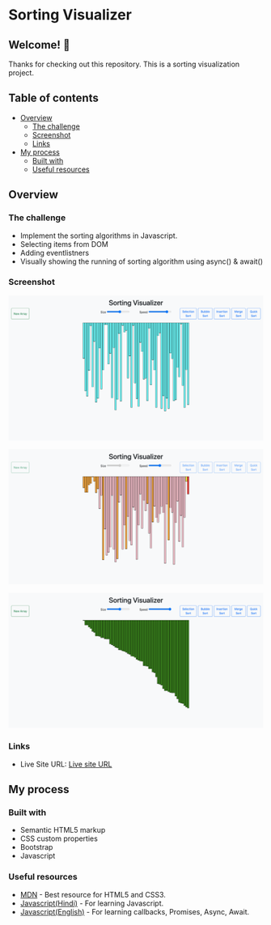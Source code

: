 # Sorting Visualizer

## Welcome! 👋

Thanks for checking out this repository.
This is a sorting visualization project.

## Table of contents

- [Overview](#overview)
  - [The challenge](#the-challenge)
  - [Screenshot](#screenshot)
  - [Links](#links)
- [My process](#my-process)
  - [Built with](#built-with)
  - [Useful resources](#useful-resources)

## Overview

### The challenge

- Implement the sorting algorithms in Javascript.
- Selecting items from DOM
- Adding eventlistners
- Visually showing the running of sorting algorithm using async() & await()

### Screenshot

![Desktop preview of the Sorting Visualizer before Quick Sort](./screenshots/QuickSort1.png)

![Desktop preview of the Sorting Visualizer during Quick Sort](./screenshots/QuickSort2.png)

![Desktop preview of the Sorting Visualizer after Quick Sort](./screenshots/QuickSort3.png)

### Links

- Live Site URL: [Live site URL](https://utkarshgoel22.github.io/Sorting-Visualizer/)

## My process

### Built with

- Semantic HTML5 markup
- CSS custom properties
- Bootstrap
- Javascript

### Useful resources

- [MDN](https://developer.mozilla.org/en-US/) - Best resource for HTML5 and CSS3.
- [Javascript(Hindi)](https://www.youtube.com/playlist?list=PLu0W_9lII9ajyk081To1Cbt2eI5913SsL) - For learning Javascript.
- [Javascript(English)](https://www.youtube.com/watch?v=PoRJizFvM7s) - For learning callbacks, Promises, Async, Await.